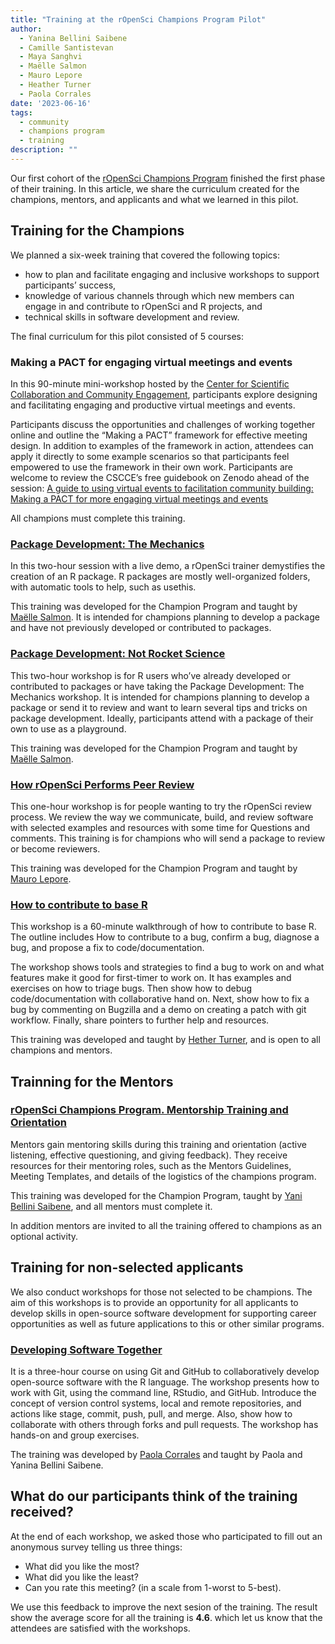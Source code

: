 ```yaml
---
title: "Training at the rOpenSci Champions Program Pilot"
author:
  - Yanina Bellini Saibene
  - Camille Santistevan
  - Maya Sanghvi
  - Maëlle Salmon
  - Mauro Lepore
  - Heather Turner
  - Paola Corrales
date: '2023-06-16'
tags:
  - community
  - champions program
  - training
description: ""
---
```


Our first cohort of the [rOpenSci Champions Program](/champions/) finished the first phase of their training. In this article, we share the curriculum created for the champions, mentors, and applicants and what we learned in this pilot.

## Training for the Champions

We planned a six-week training that covered the following topics:

* how to plan and facilitate engaging and inclusive workshops to support participants’ success,
* knowledge of various channels through which new members can engage in and contribute to rOpenSci and R projects, and
* technical skills in software development and review.

The final curriculum for this pilot consisted of 5 courses:

### Making a PACT for engaging virtual meetings and events

In this 90-minute mini-workshop hosted by the [Center for Scientific Collaboration and Community Engagement](https://www.cscce.org/),
participants explore designing and facilitating engaging and productive virtual meetings and events.

Participants discuss the opportunities and challenges of working together online and outline the “Making a PACT” framework for effective meeting design. In addition to examples of the framework in action, attendees can apply it directly to some example scenarios so that participants feel empowered to use the framework in their own work.
Participants are welcome to review the CSCCE’s free guidebook on Zenodo ahead of the session: [A guide to using virtual events to facilitation community building: Making a PACT for more engaging virtual meetings and events](https://zenodo.org/record/4987666#.Y-1Y4nbMK5c)

All champions must complete this training.

### [Package Development: The Mechanics](https://rpkgdev-mechanics.netlify.app/)

In this two-hour session with a live demo, a rOpenSci trainer demystifies the creation of an R package. R packages are mostly well-organized folders, with automatic tools to help, such as usethis.

This training was developed for the Champion Program and taught by [Maëlle Salmon](/author/maëlle-salmon/).  It is intended for champions planning to develop a package and have not previously developed or contributed to packages.


### [Package Development: Not Rocket Science](https://rpkgdev-rocket.netlify.app/)

This two-hour workshop is for R users who’ve already developed or contributed to packages or have taking the Package Development: The Mechanics workshop. It is intended for champions planning to develop a package or send it to review and want to learn several tips and tricks on package development.
Ideally, participants attend with a package of their own to use as a playground.

This training was developed for the Champion Program and taught by [Maëlle Salmon](/author/maëlle-salmon/).  

### [How rOpenSci Performs Peer Review](https://github.com/maurolepore/ropensci-review)

This one-hour workshop is for people wanting to try the rOpenSci review process. We review the way we communicate, build, and review software with selected examples and resources with some time for Questions and comments. This training is for champions who will send a package to review or become reviewers.

This training was developed for the Champion Program and taught by [Mauro Lepore](/author/mauro-lepore/). 


### [How to contribute to base R](https://ropensci.org/events/2023-05-18-how-to-contribute-base-r/ )

This workshop is a 60-minute walkthrough of how to contribute to base R. The outline includes How to contribute to a bug, confirm a bug, diagnose a bug, and propose a fix to code/documentation.  

The workshop shows tools and strategies to find a bug to work on and what features make it good for first-timer to work on. It has examples and exercises on how to triage bugs.  Then show how to debug code/documentation with collaborative hand on. Next, show how to fix a bug by commenting on Bugzilla and a demo on creating a patch with git workflow. Finally, share pointers to further help and resources.

This training was developed and taught by [Hether Turner](/author/heather-turner/), and is open to all champions and mentors.


## Trainning for the Mentors

### [rOpenSci Champions Program. Mentorship Training and Orientation](https://ropensci-training.github.io/ropensci-mentors/)

Mentors gain mentoring skills during this training and orientation (active listening, effective questioning, and giving feedback). They receive resources for their mentoring roles, such as the Mentors Guidelines, Meeting Templates, and details of the logistics of the champions program.

This training was developed for the Champion Program, taught by [Yani Bellini Saibene](/author/yanina-bellini-saibene/), and all mentors must complete it. 


In addition mentors are invited to all the training offered to champions as an optional activity.

## Training for non-selected applicants

We also conduct workshops for those not selected to be champions. The aim of this workshops is to provide an opportunity for all applicants to develop skills in open-source software development for supporting career opportunities as well as future applications to this or other similar programs.

### [Developing Software Together](https://paocorrales.github.io/git-developing-software-together/)  

It is a three-hour course on using Git and GitHub to collaboratively develop open-source software with the R language. The workshop presents how to work with Git, using the command line, RStudio, and GitHub. Introduce the concept of version control systems, local and remote repositories, and actions like stage, commit, push, pull, and merge.  Also, show how to collaborate with others through forks and pull requests. The workshop has hands-on and group exercises.

The training was developed by [Paola Corrales](https://ropensci.org/author/pao-corrales/) and taught by Paola and Yanina Bellini Saibene. 


## What do our participants think of the training received?

At the end of each workshop, we asked those who participated to fill out an anonymous survey telling us three things: 
* What did you like the most?
* What did you like the least? 
* Can you rate this meeting? (in a scale from 1-worst to 5-best). 

We use this feedback to improve the next sesion of the training. The result show the average score for all the training is **4.6**. which let us know that the attendees are satisfied with the workshops. 



